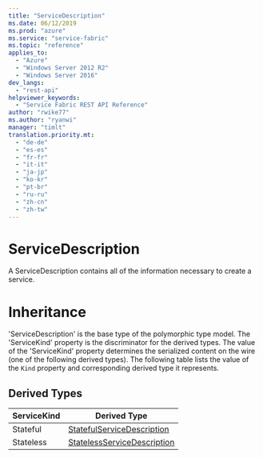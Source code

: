 ```yaml
---
title: "ServiceDescription"
ms.date: 06/12/2019
ms.prod: "azure"
ms.service: "service-fabric"
ms.topic: "reference"
applies_to: 
  - "Azure"
  - "Windows Server 2012 R2"
  - "Windows Server 2016"
dev_langs: 
  - "rest-api"
helpviewer_keywords: 
  - "Service Fabric REST API Reference"
author: "rwike77"
ms.author: "ryanwi"
manager: "timlt"
translation.priority.mt: 
  - "de-de"
  - "es-es"
  - "fr-fr"
  - "it-it"
  - "ja-jp"
  - "ko-kr"
  - "pt-br"
  - "ru-ru"
  - "zh-cn"
  - "zh-tw"
---
```

# ServiceDescription

A ServiceDescription contains all of the information necessary to create a service.
# Inheritance

'ServiceDescription' is the base type of the polymorphic type model. The 'ServiceKind' property is the discriminator for the derived types. 
The value of the 'ServiceKind' property determines the serialized content on the wire (one of the following derived types). 
The following table lists the value of the `Kind` property and corresponding derived type it represents.
## Derived Types

| ServiceKind | Derived Type |
| --- | --- | 
| Stateful | [StatefulServiceDescription](sfclient-model-statefulservicedescription.md) |
| Stateless | [StatelessServiceDescription](sfclient-model-statelessservicedescription.md) |

